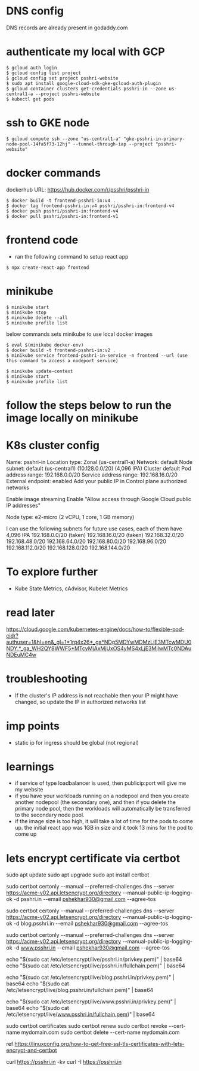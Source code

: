 # DNS config
DNS records are already present in godaddy.com


# authenticate my local with GCP
```
$ gcloud auth login
$ gcloud config list project
$ gcloud config set project psshri-website
$ sudo apt install google-cloud-sdk-gke-gcloud-auth-plugin
$ gcloud container clusters get-credentials psshri-in --zone us-central1-a --project psshri-website
$ kubectl get pods
```

# ssh to GKE node
```
$ gcloud compute ssh --zone "us-central1-a" "gke-psshri-in-primary-node-pool-14fa5f73-12hj" --tunnel-through-iap --project "psshri-website"
```

# docker commands
dockerhub URL: https://hub.docker.com/r/psshri/psshri-in
```
$ docker build -t frontend-psshri-in:v4 .
$ docker tag frontend-psshri-in:v4 psshri/psshri-in:frontend-v4
$ docker push psshri/psshri-in:frontend-v4
$ docker pull psshri/psshri-in:frontend-v1
```

# frontend code
- ran the following command to setup react app
```
$ npx create-react-app frontend
```

# minikube

```
$ minikube start
$ minikube stop
$ minikube delete --all
$ minikube profile list
```

below commands sets minikube to use local docker images
```
$ eval $(minikube docker-env)
$ docker build -t frontend-psshri-in:v2 .
$ minikube service frontend-psshri-in-service -n frontend --url (use this command to access a nodeport service)
```

```
$ minikube update-context
$ minikube start
$ minikube profile list
```

# follow the steps below to run the image locally on minikube

# K8s cluster config
Name: psshri-in
Location type: Zonal (us-central1-a)
Network: default
Node subnet: default (us-central1) (10.128.0.0/20) (4,096 IPA)
Cluster default Pod address range: 192.168.0.0/20 
Service address range: 192.168.16.0/20
External endpoint: enabled
Add your public IP in Control plane authorized networks

Enable image streaming
Enable "Allow access through Google Cloud public IP addresses"

Node type: e2-micro (2 vCPU, 1 core, 1 GB memory)

I can use the following subnets for future use cases, each of them have 4,096 IPA
192.168.0.0/20 (taken)
192.168.16.0/20 (taken)
192.168.32.0/20
192.168.48.0/20
192.168.64.0/20
192.168.80.0/20
192.168.96.0/20
192.168.112.0/20
192.168.128.0/20
192.168.144.0/20


# To explore further
- Kube State Metrics, cAdvisor, Kubelet Metrics



# read later

https://cloud.google.com/kubernetes-engine/docs/how-to/flexible-pod-cidr?authuser=1&hl=en&_gl=1*1rq4x26*_ga*NDg5MDYwMDMzLjE3MTcwMDU0NDY.*_ga_WH2QY8WWF5*MTcyMjAxMjUxOS4yMS4xLjE3MjIwMTc0NDAuNDEuMC4w


# troubleshooting
- If the cluster's IP address is not reachable then your IP might have changed, so update the IP in authorized networks list

# imp points
- static ip for ingress should be global (not regional)

# learnings
- if service of type loadbalancer is used, then publicip:port will give me my website
- if you have your workloads running on a nodepool and then you create another nodepool (the secondary one), and then if you delete the primary node pool, then the workloads will automatically be transferred to the secondary node pool.
- if the image size is too high, it will take a lot of time for the pods to come up. the initial react app was 1GB in size and it took 13 mins for the pod to come up

# lets encrypt certificate via certbot

sudo apt update
sudo apt upgrade
sudo apt install certbot

sudo certbot certonly --manual --preferred-challenges dns --server https://acme-v02.api.letsencrypt.org/directory --manual-public-ip-logging-ok -d psshri.in --email pshekhar930@gmail.com --agree-tos

sudo certbot certonly --manual --preferred-challenges dns --server https://acme-v02.api.letsencrypt.org/directory --manual-public-ip-logging-ok -d blog.psshri.in --email pshekhar930@gmail.com --agree-tos

sudo certbot certonly --manual --preferred-challenges dns --server https://acme-v02.api.letsencrypt.org/directory --manual-public-ip-logging-ok -d www.psshri.in --email pshekhar930@gmail.com --agree-tos

echo "$(sudo cat /etc/letsencrypt/live/psshri.in/privkey.pem)" | base64
echo "$(sudo cat /etc/letsencrypt/live/psshri.in/fullchain.pem)" | base64

echo "$(sudo cat /etc/letsencrypt/live/blog.psshri.in/privkey.pem)" | base64
echo "$(sudo cat /etc/letsencrypt/live/blog.psshri.in/fullchain.pem)" | base64

echo "$(sudo cat /etc/letsencrypt/live/www.psshri.in/privkey.pem)" | base64
echo "$(sudo cat /etc/letsencrypt/live/www.psshri.in/fullchain.pem)" | base64

sudo certbot certificates
sudo certbot renew
sudo certbot revoke --cert-name mydomain.com
sudo certbot delete --cert-name mydomain.com

ref
https://linuxconfig.org/how-to-get-free-ssl-tls-certificates-with-lets-encrypt-and-certbot

curl https://psshri.in -kv
curl -I https://psshri.in 